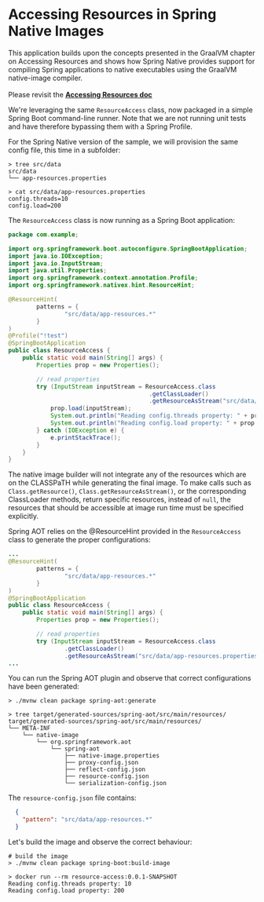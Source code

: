 # Accessing Resources in Spring Native Images

This application builds upon the concepts presented in the GraalVM chapter on Accessing Resources and shows how Spring Native provides support
for compiling Spring applications to native executables using the GraalVM native-image compiler.
<br><br>
Please revisit the **[Accessing Resources doc](../../graalvm/accesing-resources/README.md)**

We're leveraging the same `ResourceAccess` class, now packaged in a simple Spring Boot command-line runner.
Note that we are not running unit tests and have therefore bypassing them with a Spring Profile.

For the Spring Native version of the sample, we will provision the same config file, this time in a subfolder:
```shell
> tree src/data
src/data
└── app-resources.properties

> cat src/data/app-resources.properties 
config.threads=10
config.load=200
```

The `ResourceAccess` class is now running as a Spring Boot application:
```java 
package com.example;

import org.springframework.boot.autoconfigure.SpringBootApplication;
import java.io.IOException;
import java.io.InputStream;
import java.util.Properties;
import org.springframework.context.annotation.Profile;
import org.springframework.nativex.hint.ResourceHint;

@ResourceHint(
        patterns = {
                "src/data/app-resources.*"
        }
)
@Profile("!test")
@SpringBootApplication
public class ResourceAccess {
    public static void main(String[] args) {
        Properties prop = new Properties();

        // read properties
        try (InputStream inputStream = ResourceAccess.class
                                        .getClassLoader()
                                        .getResourceAsStream("src/data/app-resources.properties")) {
            prop.load(inputStream);
            System.out.println("Reading config.threads property: " + prop.getProperty("config.threads"));
            System.out.println("Reading config.load property: " + prop.getProperty("config.load"));
        } catch (IOException e) {
            e.printStackTrace();
        }
    }
}
```

The native image builder will not integrate any of the resources which are on the CLASSPaTH while generating the final image.
To make calls such as `Class.getResource()`, `Class.getResourceAsStream()`, or the corresponding ClassLoader methods,
return specific resources, instead of `null`, the resources that should be accessible at image run time must be specified explicitly.

Spring AOT relies on the @ResourceHint provided in the `ResourceAccess` class to generate the proper configurations:
```java
...
@ResourceHint(
        patterns = {
                "src/data/app-resources.*"
        }
)
@SpringBootApplication
public class ResourceAccess {
    public static void main(String[] args) {
        Properties prop = new Properties();

        // read properties
        try (InputStream inputStream = ResourceAccess.class
                .getClassLoader()
                .getResourceAsStream("src/data/app-resources.properties")) {
...
```

You can run the Spring AOT plugin and observe that correct configurations have been generated:
```shell
> ./mvnw clean package spring-aot:generate

> tree target/generated-sources/spring-aot/src/main/resources/
target/generated-sources/spring-aot/src/main/resources/
└── META-INF
    └── native-image
        └── org.springframework.aot
            └── spring-aot
                ├── native-image.properties
                ├── proxy-config.json
                ├── reflect-config.json
                ├── resource-config.json
                └── serialization-config.json
```

The `resource-config.json` file contains:
```json
  {
    "pattern": "src/data/app-resources.*"
  }
```

Let's build the image and observe the correct behaviour:
```shell
# build the image
> ./mvnw clean package spring-boot:build-image

> docker run --rm resource-access:0.0.1-SNAPSHOT
Reading config.threads property: 10
Reading config.load property: 200
```